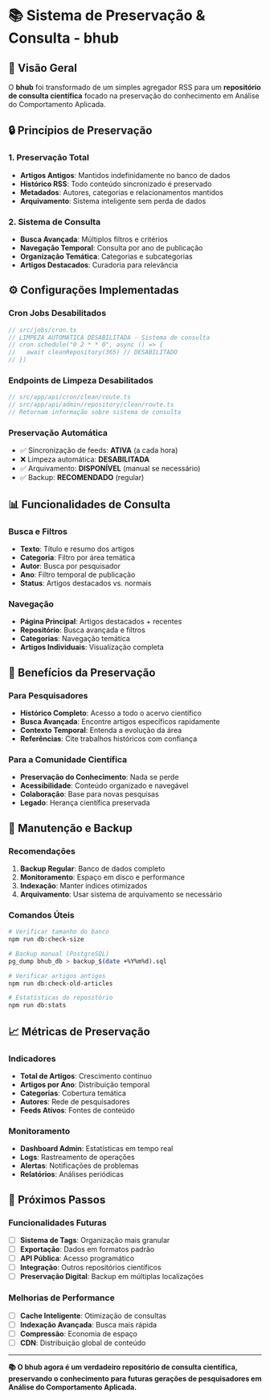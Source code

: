 # 📚 Sistema de Preservação & Consulta - bhub

## 🎯 **Visão Geral**

O **bhub** foi transformado de um simples agregador RSS para um **repositório de consulta científica** focado na preservação do conhecimento em Análise do Comportamento Aplicada.

## 🔒 **Princípios de Preservação**

### **1. Preservação Total**
- **Artigos Antigos**: Mantidos indefinidamente no banco de dados
- **Histórico RSS**: Todo conteúdo sincronizado é preservado
- **Metadados**: Autores, categorias e relacionamentos mantidos
- **Arquivamento**: Sistema inteligente sem perda de dados

### **2. Sistema de Consulta**
- **Busca Avançada**: Múltiplos filtros e critérios
- **Navegação Temporal**: Consulta por ano de publicação
- **Organização Temática**: Categorias e subcategorias
- **Artigos Destacados**: Curadoria para relevância

## ⚙️ **Configurações Implementadas**

### **Cron Jobs Desabilitados**
```typescript
// src/jobs/cron.ts
// LIMPEZA AUTOMÁTICA DESABILITADA - Sistema de consulta
// cron.schedule("0 2 * * 0", async () => {
//   await cleanRepository(365) // DESABILITADO
// })
```

### **Endpoints de Limpeza Desabilitados**
```typescript
// src/app/api/cron/clean/route.ts
// src/app/api/admin/repository/clean/route.ts
// Retornam informação sobre sistema de consulta
```

### **Preservação Automática**
- ✅ Sincronização de feeds: **ATIVA** (a cada hora)
- ❌ Limpeza automática: **DESABILITADA**
- ✅ Arquivamento: **DISPONÍVEL** (manual se necessário)
- ✅ Backup: **RECOMENDADO** (regular)

## 📊 **Funcionalidades de Consulta**

### **Busca e Filtros**
- **Texto**: Título e resumo dos artigos
- **Categoria**: Filtro por área temática
- **Autor**: Busca por pesquisador
- **Ano**: Filtro temporal de publicação
- **Status**: Artigos destacados vs. normais

### **Navegação**
- **Página Principal**: Artigos destacados + recentes
- **Repositório**: Busca avançada e filtros
- **Categorias**: Navegação temática
- **Artigos Individuais**: Visualização completa

## 🚀 **Benefícios da Preservação**

### **Para Pesquisadores**
- **Histórico Completo**: Acesso a todo o acervo científico
- **Busca Avançada**: Encontre artigos específicos rapidamente
- **Contexto Temporal**: Entenda a evolução da área
- **Referências**: Cite trabalhos históricos com confiança

### **Para a Comunidade Científica**
- **Preservação do Conhecimento**: Nada se perde
- **Acessibilidade**: Conteúdo organizado e navegável
- **Colaboração**: Base para novas pesquisas
- **Legado**: Herança científica preservada

## 🔧 **Manutenção e Backup**

### **Recomendações**
1. **Backup Regular**: Banco de dados completo
2. **Monitoramento**: Espaço em disco e performance
3. **Indexação**: Manter índices otimizados
4. **Arquivamento**: Usar sistema de arquivamento se necessário

### **Comandos Úteis**
```bash
# Verificar tamanho do banco
npm run db:check-size

# Backup manual (PostgreSQL)
pg_dump bhub_db > backup_$(date +%Y%m%d).sql

# Verificar artigos antigos
npm run db:check-old-articles

# Estatísticas do repositório
npm run db:stats
```

## 📈 **Métricas de Preservação**

### **Indicadores**
- **Total de Artigos**: Crescimento contínuo
- **Artigos por Ano**: Distribuição temporal
- **Categorias**: Cobertura temática
- **Autores**: Rede de pesquisadores
- **Feeds Ativos**: Fontes de conteúdo

### **Monitoramento**
- **Dashboard Admin**: Estatísticas em tempo real
- **Logs**: Rastreamento de operações
- **Alertas**: Notificações de problemas
- **Relatórios**: Análises periódicas

## 🎯 **Próximos Passos**

### **Funcionalidades Futuras**
- [ ] **Sistema de Tags**: Organização mais granular
- [ ] **Exportação**: Dados em formatos padrão
- [ ] **API Pública**: Acesso programático
- [ ] **Integração**: Outros repositórios científicos
- [ ] **Preservação Digital**: Backup em múltiplas localizações

### **Melhorias de Performance**
- [ ] **Cache Inteligente**: Otimização de consultas
- [ ] **Indexação Avançada**: Busca mais rápida
- [ ] **Compressão**: Economia de espaço
- [ ] **CDN**: Distribuição global de conteúdo

---

**📚 O bhub agora é um verdadeiro repositório de consulta científica, preservando o conhecimento para futuras gerações de pesquisadores em Análise do Comportamento Aplicada.**
